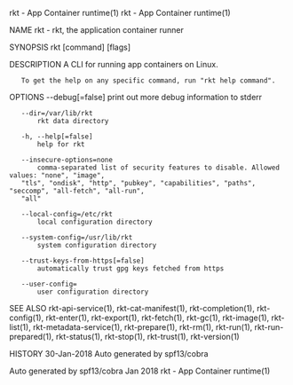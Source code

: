 rkt - App Container runtime(1)                                         rkt - App Container runtime(1)

NAME
       rkt - rkt, the application container runner

SYNOPSIS
       rkt [command] [flags]

DESCRIPTION
       A CLI for running app containers on Linux.

       To get the help on any specific command, run "rkt help command".

OPTIONS
       --debug[=false]
           print out more debug information to stderr

       --dir=/var/lib/rkt
           rkt data directory

       -h, --help[=false]
           help for rkt

       --insecure-options=none
           comma-separated list of security features to disable. Allowed values: "none", "image",
       "tls", "ondisk", "http", "pubkey", "capabilities", "paths", "seccomp", "all-fetch", "all-run",
       "all"

       --local-config=/etc/rkt
           local configuration directory

       --system-config=/usr/lib/rkt
           system configuration directory

       --trust-keys-from-https[=false]
           automatically trust gpg keys fetched from https

       --user-config=
           user configuration directory

SEE ALSO
       rkt-api-service(1), rkt-cat-manifest(1), rkt-completion(1), rkt-config(1), rkt-enter(1),
       rkt-export(1), rkt-fetch(1), rkt-gc(1), rkt-image(1), rkt-list(1), rkt-metadata-service(1),
       rkt-prepare(1), rkt-rm(1), rkt-run(1), rkt-run-prepared(1), rkt-status(1), rkt-stop(1),
       rkt-trust(1), rkt-version(1)

HISTORY
       30-Jan-2018 Auto generated by spf13/cobra

Auto generated by spf13/cobra                  Jan 2018                rkt - App Container runtime(1)
